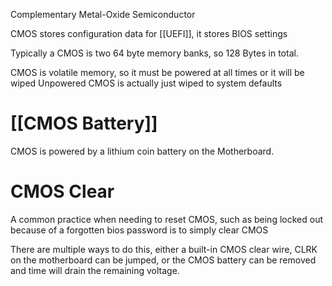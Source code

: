 Complementary Metal-Oxide Semiconductor

CMOS stores configuration data for [[UEFI]], it stores BIOS settings

Typically a CMOS is two 64 byte memory banks, so 128 Bytes in total.

CMOS is volatile memory, so it must be powered at all times or it will be wiped
	Unpowered CMOS is actually just wiped to system defaults
# [[CMOS Battery]]
CMOS is powered by a lithium coin battery on the Motherboard. 

# CMOS Clear
A common practice when needing to reset CMOS, such as being locked out because of a forgotten bios password is to simply clear CMOS

There are multiple ways to do this, either a built-in CMOS clear wire, CLRK on the motherboard can be jumped, or the CMOS battery can be removed and time will drain the remaining voltage.
